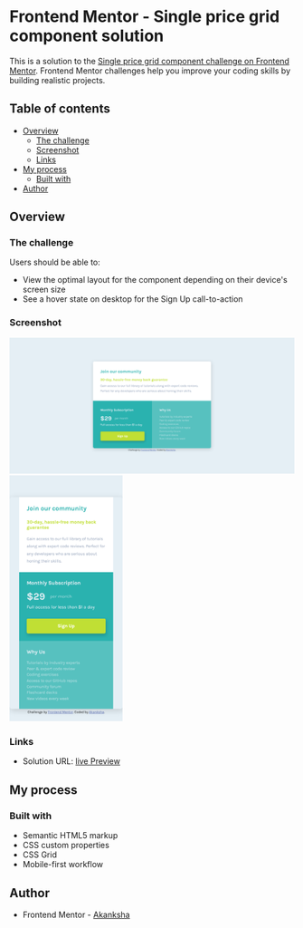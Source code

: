# Frontend Mentor - Single price grid component solution

This is a solution to the [Single price grid component challenge on Frontend Mentor](https://www.frontendmentor.io/challenges/single-price-grid-component-5ce41129d0ff452fec5abbbc). Frontend Mentor challenges help you improve your coding skills by building realistic projects. 

## Table of contents

- [Overview](#overview)
  - [The challenge](#the-challenge)
  - [Screenshot](#screenshot)
  - [Links](#links)
- [My process](#my-process)
  - [Built with](#built-with)
- [Author](#author)

## Overview

### The challenge

Users should be able to:

- View the optimal layout for the component depending on their device's screen size
- See a hover state on desktop for the Sign Up call-to-action

### Screenshot



![](./screenshot-desktop.png)
<img src="screenshot-mobile.png" alt="drawing" width="200"/>

### Links

- Solution URL: [live Preview](https://akanksha493.github.io/FrontendMentor-challenges/single-price-grid-component-master/)

## My process

### Built with

- Semantic HTML5 markup
- CSS custom properties
- CSS Grid
- Mobile-first workflow


## Author

- Frontend Mentor - [Akanksha](https://www.frontendmentor.io/profile/akanksha493)
